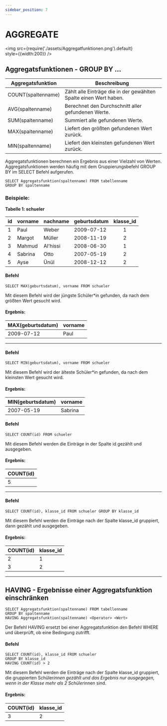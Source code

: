 ```yaml
---
sidebar_position: 7
---
```

# AGGREGATE

<img
  src={require('./assets/Aggregatfunktionen.png').default}  
  style={{width:200}}
/>

## Aggregatsfunktionen - GROUP BY ...


| Aggregatsfunktion | Beschreibung |
| -------- | -------- |
| COUNT(spaltenname)     | Zählt alle Einträge die in der gewählten Spalte einen Wert haben.     | 
| AVG(spaltenname)     | Berechnet den Durchschnitt aller gefundenen Werte.     | Text     |
| SUM(spaltenname)     | Summiert alle gefundenen Werte.     | 
| MAX(spaltenname)     | Liefert den größten gefundenen Wert zurück.   
| MIN(spaltenname)     | Liefert den kleinsten gefundenen Wert zurück.    


Aggregatsfunktionen berechnen ein Ergebnis aus einer Vielzahl von Werten. Aggregatsfunktionen werden häufig mit dem Gruppierungsbefehl GROUP BY im SELECT Befehl aufgerufen.

```
SELECT Aggregatsfunktion(spaltenname) FROM tabellenname
GROUP BY spaltenname
```

### Beispiele:

**Tabelle 1: schueler**

|id| vorname   | nachname | geburtsdatum | klasse_id | 
|--|--------   | -------- | ------------ | :-------: |
|1 | Paul      | Weber    | 2009-07-12   |     1     |
|2 | Margot    | Müller   | 2008-11-19   |     2     |
|3 | Mahmud    | Al'hissi | 2008-06-30   |     1     |
|4 | Sabrina   |  Otto    | 2007-05-19   |     2     |
|5 | Ayse      | Ünül     | 2008-12-12   |     2     |

#### Befehl


```
SELECT MAX(geburtsdatum), vorname FROM schueler
```
Mit diesem Befehl wird der jüngste Schüler*in gefunden, da nach dem größten Wert gesucht wird.

#### Ergebnis:

| MAX(geburtsdatum)|vorname|
|--------   | -|
| 2009-07-12| Paul|

---

#### Befehl


```
SELECT MIN(geburtsdatum), vorname FROM schueler
```
Mit diesem Befehl wird der älteste Schüler*in gefunden, da nach dem kleinsten Wert gesucht wird.

#### Ergebnis:

| MIN(geburtsdatum)|vorname|
|--------   | - |
| 2007-05-19 | Sabrina |

#### Befehl


```
SELECT COUNT(id) FROM schueler
```
Mit diesem Befehl werden die Einträge in der Spalte id gezählt und ausgegeben.

#### Ergebnis:

| COUNT(id)|
|--------   |
| 5      | 


---

#### Befehl


```
SELECT COUNT(id), klasse_id FROM schueler GROUP BY klasse_id
```
Mit diesem Befehl werden die Einträge nach der Spalte klasse_id gruppiert, dann gezählt und ausgegeben.

#### Ergebnis:

| COUNT(id)| klasse_id|
|--------   | -|
| 2      | 1 |
| 3      | 2 |

---

## HAVING - Ergebnisse einer Aggregatsfunktion einschränken

```
SELECT Aggregatsfunktion(spaltenname) FROM tabellenname 
GROUP BY spaltenname 
HAVING Aggregatsfunktion(spaltenname) <Operator> <Wert>
```
Der Befehl HAVING ersetzt bei einer Aggregatsfunktion den Befehl WHERE und überprüft, ob eine Bedingung zutrifft.


#### Befehl


```
SELECT COUNT(id), klasse_id FROM schueler 
GROUP BY klasse_id 
HAVING COUNT(id) > 2
```
Mit diesem Befehl werden die Einträge nach der Spalte klasse_id gruppiert, die gruppierten Schüler*innen gezählt und das Ergebnis nur ausgegegen, wenn in der Klasse mehr als 2 Schüler*innen sind.

#### Ergebnis:

| COUNT(id)| klasse_id|
|--------   | -|
| 3      | 2 |

